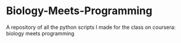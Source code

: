 # Biology-Meets-Programming
A repository of all the python scripts I made for the class on coursera: biology meets programming
